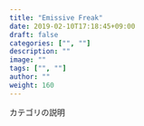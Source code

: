 ```yaml
---
title: "Emissive Freak"
date: 2019-02-10T17:18:45+09:00
draft: false
categories: ["", ""]
description: ""
image: ""
tags: ["", ""]
author: ""
weight: 160
---
```


カテゴリの説明